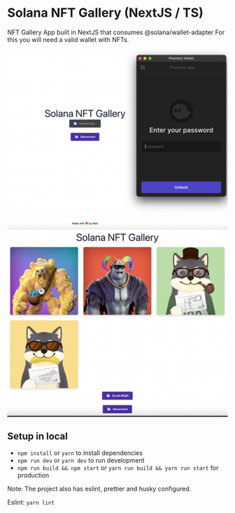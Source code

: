 # Solana NFT Gallery (NextJS / TS)
NFT Gallery App built in NextJS that consumes @solana/wallet-adapter
For this you will need a valid wallet with NFTs.

![Preview](preview.png)
![Preview With NFTs](previewNFT.png)

## Setup in local
* `npm install` or `yarn` to install dependencies
* `npm run dev` or `yarn dev` to run development
* `npm run build && npm start` or `yarn run build && yarn run start` for production

Note: The project also has eslint, prettier and husky configured.

Eslint: `yarn lint`